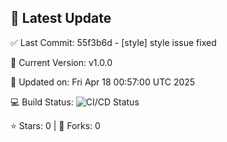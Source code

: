 ## 🚀 Latest Update

✅ Last Commit: 55f3b6d - [style] style issue fixed

🌟 Current Version: v1.0.0

📅 Updated on: Fri Apr 18 00:57:00 UTC 2025

💻 Build Status: ![CI/CD Status](https://github.com/SaiAryan1784/wedding_frontend/actions/workflows/update-readme.yml/badge.svg)

⭐️ Stars: 0 | 🍴 Forks: 0
